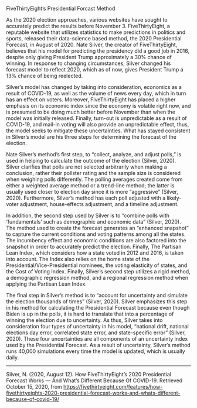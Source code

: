 ﻿FiveThirtyEight’s Presidential Forcast Method

As the 2020 election approaches, various websites have sought to accurately predict the results before November 3. FiveThirtyEight, a reputable website that utilizes statistics to make predictions in politics and sports, released their data-science based method, the 2020 Presidential Forecast, in August of 2020. Nate Silver, the creator of FiveThirtyEight, believes that his model for predicting the presidency did a good job in 2016, despite only giving President Trump approximately a 30% chance of winning. In response to changing circumstances, Silver changed his forecast model to reflect 2020, which as of now, gives President Trump a 13% chance of being reelected.

Silver’s model has changed by taking into consideration, economics as a result of COVID-19, as well as the volume of news every day, which in turn has an effect on voters. Moreover, FiveThirtyEight has placed a higher emphasis on its economic index since the economy is volatile right now, and is presumed to be doing much better before November than when the model was initially released. Finally, turn-out is unpredictable as a result of COVID-19, and mail-in voting will also provide an unpredictable effect, thus, the model seeks to mitigate these uncertainties. What has stayed consistent in Silver’s model are his three steps for determining the forecast of the election.

Nate Silver’s method’s first step, to “collect, analyze, and adjust polls,” is used in helping to calculate the outcome of the election (Silver, 2020). Silver clarifies that polls are not selected arbitrarily when making a conclusion, rather their pollster rating and the sample size is considered when weighing polls differently. The polling averages created come from either a weighted average method or a trend-line method; the latter is usually used closer to election day since it is more “aggressive” (Silver, 2020). Furthermore, Silver’s method has each poll adjusted with a likely-voter adjustment, house-effects adjustment, and a timeline adjustment.

In addition, the second step used by Silver is to “combine polls with ‘fundamentals’ such as demographic and economic data” (Silver, 2020). The method used to create the forecast generates an “enhanced snapshot” to capture the current conditions and voting patterns among all the states. The incumbency effect and economic conditions are also factored into the snapshot in order to accurately predict the election. Finally, The Partisan Lean Index, which considers how a state voted in 2012 and 2016, is taken into account. The Index also relies on the home state of the Presidential/Vice-Presidential nominees, the voting elasticity of states, and the Cost of Voting Index. Finally, Silver’s second step utilizes a rigid method, a demographic regression method, and a regional regression method when applying the Partisan Lean Index.

The final step in Silver’s method is to “account for uncertainty and simulate the election thousands of times” (Silver, 2020). Silver emphasizes this step in his method for calculating the Presidential Forecast because even though Biden is up in the polls, it is hard to translate that into a percentage of winning the election due to uncertainty. As thus, Silver takes into consideration four types of uncertainty in his model, “national drift, national elections day error, correlated state error, and state-specific error” (Silver, 2020). These four uncertainties are all components of an uncertainty index used by the Presidential Forecast. As a result of uncertainty, Silver’s method runs 40,000 simulations every time the model is updated, which is usually daily.

___

Silver, N. (2020, August 12). How FiveThirtyEight’s 2020 Presidential Forecast Works — And What’s Different Because Of COVID-19. Retrieved October 15, 2020, from https://fivethirtyeight.com/features/how-fivethirtyeights-2020-presidential-forecast-works-and-whats-different-because-of-covid-19/

